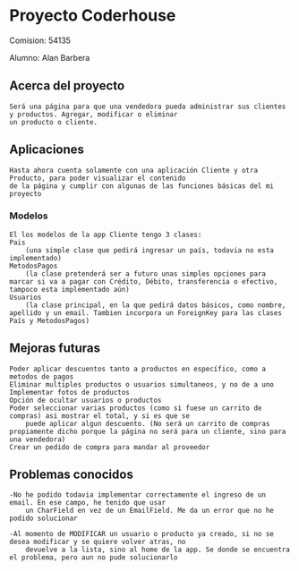 # Proyecto Coderhouse

Comision: 54135

Alumno: Alan Barbera

## Acerca del proyecto
    Será una página para que una vendedora pueda administrar sus clientes y productos. Agregar, modificar o eliminar
    un producto o cliente. 

## Aplicaciones
    Hasta ahora cuenta solamente con una aplicación Cliente y otra Producto, para poder visualizar el contenido
    de la página y cumplir con algunas de las funciones básicas del mi proyecto

### Modelos
    El los modelos de la app Cliente tengo 3 clases: 
    Pais
        (una simple clase que pedirá ingresar un país, todavia no esta implementado)
    MetodosPagos
        (la clase pretenderá ser a futuro unas simples opciones para marcar si va a pagar con Crédito, Débito, transferencia o efectivo, tampoco esta implementado aún)
    Usuarios
        (la clase principal, en la que pedirá datos básicos, como nombre, apellido y un email. Tambien incorpora un ForeignKey para las clases País y MetodosPagos)

## Mejoras futuras
    Poder aplicar descuentos tanto a productos en específico, como a metodos de pagos
    Eliminar multiples productos o usuarios simultaneos, y no de a uno
    Implementar fotos de productos
    Opción de ocultar usuarios o productos
    Poder seleccionar varias productos (como si fuese un carrito de compras) asi mostrar el total, y si es que se 
        puede aplicar algun descuento. (No será un carrito de compras propiamente dicho porque la página no será para un cliente, sino para una vendedora)
    Crear un pedido de compra para mandar al proveedor

## Problemas conocidos
    -No he podido todavia implementar correctamente el ingreso de un email. En ese campo, he tenido que usar 
        un CharField en vez de un EmailField. Me da un error que no he podido solucionar

    -Al momento de MODIFICAR un usuario o producto ya creado, si no se desea modificar y se quiere volver atras, no 
        devuelve a la lista, sino al home de la app. Se donde se encuentra el problema, pero aun no pude solucionarlo
    